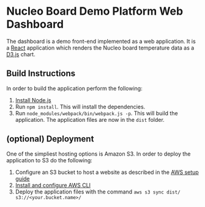 # Nucleo Board Demo Platform Web Dashboard

The dashboard is a demo front-end implemented as a web application. It is a [React](https://facebook.github.io/react/) application which renders the Nucleo board temperature data as a [D3.js](https://d3js.org/) chart.

## Build Instructions

In order to build the application perform the following:

1. [Install Node.js](https://docs.npmjs.com/getting-started/installing-node)
1. Run `npm install`. This will install the dependencies.
1. Run `node_modules/webpack/bin/webpack.js -p`. This will build the application. The application files are now in the `dist` folder.

## (optional) Deployment

One of the simpliest hosting options is Amazon S3. In order to deploy the application to S3 do the following:

1. Configure an S3 bucket to host a website as described in the [AWS setup guide](../aws/README.md)
1. [Install and configure AWS CLI](http://docs.aws.amazon.com/cli/latest/userguide/cli-chap-getting-set-up.html)
1. Deploy the application files with the command `aws s3 sync dist/ s3://<your.bucket.name>/`
